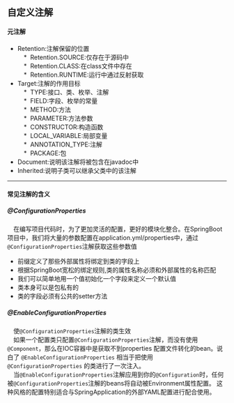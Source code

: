 ## 自定义注解

#### 元注解
* Retention:注解保留的位置  
&emsp;* &nbsp;Retention.SOURCE:仅存在于源码中  
&emsp;* &nbsp;Retention.CLASS:在class文件中存在  
&emsp;* &nbsp;Retention.RUNTIME:运行中通过反射获取
* Target:注解的作用目标  
&emsp;* &nbsp;TYPE:接口、类、枚举、注解  
&emsp;* &nbsp;FIELD:字段、枚举的常量  
&emsp;* &nbsp;METHOD:方法  
&emsp;* &nbsp;PARAMETER:方法参数  
&emsp;* &nbsp;CONSTRUCTOR:构造函数  
&emsp;* &nbsp;LOCAL_VARIABLE:局部变量  
&emsp;* &nbsp;ANNOTATION_TYPE:注解  
&emsp;* &nbsp;PACKAGE:包  
* Document:说明该注解将被包含在javadoc中
* Inherited:说明子类可以继承父类中的该注解

---

#### 常见注解的含义
##### @ConfigurationProperties
&emsp;在编写项目代码时，为了更加灵活的配置，更好的模块化整合。在SpringBoot项目中，我们将大量的参数配置在application.yml/properties中，通过`@ConfigurationProperties`注解获取这些参数值  
* 前缀定义了那些外部属性将绑定到类的字段上  
* 根据SpringBoot宽松的绑定规则,类的属性名称必须和外部属性的名称匹配  
* 我们可以简单地用一个值初始化一个字段来定义一个默认值  
* 类本身可以是包私有的  
* 类的字段必须有公共的setter方法

##### @EnableConfigurationProperties
&emsp;使`@ConfigurationProperties`注解的类生效  
&emsp;如果一个配置类只配置`@ConfigurationProperties`注解，而没有使用`@Component`，那么在IOC容器中是获取不到properties 配置文件转化的bean。说白了 `@EnableConfigurationProperties` 相当于把使用 `@ConfigurationProperties` 的类进行了一次注入。  
&emsp;当`@EnableConfigurationProperties`注解应用到你的`@Configuration`时，任何被`@ConfigurationProperties`注解的beans将自动被Environment属性配置。 这种风格的配置特别适合与SpringApplication的外部YAML配置进行配合使用。  




